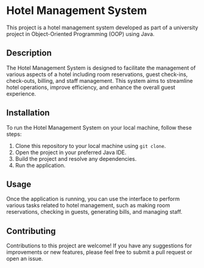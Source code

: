 # Hotel Management System

This project is a hotel management system developed as part of a university project in Object-Oriented Programming (OOP) using Java.

## Description

The Hotel Management System is designed to facilitate the management of various aspects of a hotel including room reservations, guest check-ins, check-outs, billing, and staff management. This system aims to streamline hotel operations, improve efficiency, and enhance the overall guest experience.

## Installation

To run the Hotel Management System on your local machine, follow these steps:

1. Clone this repository to your local machine using `git clone`.
2. Open the project in your preferred Java IDE.
3. Build the project and resolve any dependencies.
4. Run the application.

## Usage

Once the application is running, you can use the interface to perform various tasks related to hotel management, such as making room reservations, checking in guests, generating bills, and managing staff.

## Contributing

Contributions to this project are welcome! If you have any suggestions for improvements or new features, please feel free to submit a pull request or open an issue.

